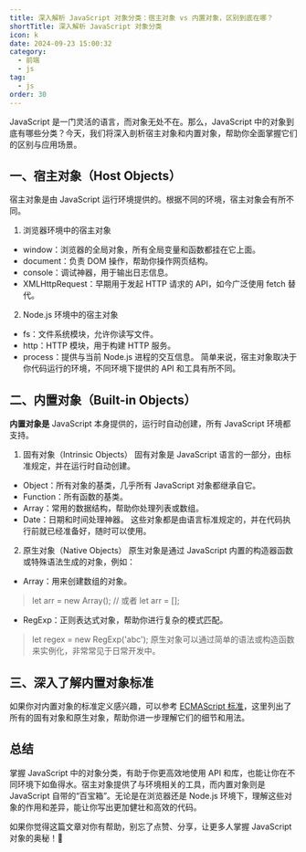 ```yaml
---
title: 深入解析 JavaScript 对象分类：宿主对象 vs 内置对象，区别到底在哪？
shortTitle: 深入解析 JavaScript 对象分类
icon: k
date: 2024-09-23 15:00:32
category:
  - 前端
  - js
tag:
  - js
order: 30
---
```


JavaScript 是一门灵活的语言，而对象无处不在。那么，JavaScript 中的对象到底有哪些分类？今天，我们将深入剖析宿主对象和内置对象，帮助你全面掌握它们的区别与应用场景。

## 一、宿主对象（Host Objects）
宿主对象是由 JavaScript 运行环境提供的。根据不同的环境，宿主对象会有所不同。

1. 浏览器环境中的宿主对象
- window：浏览器的全局对象，所有全局变量和函数都挂在它上面。
- document：负责 DOM 操作，帮助你操作网页结构。
- console：调试神器，用于输出日志信息。
- XMLHttpRequest：早期用于发起 HTTP 请求的 API，如今广泛使用 fetch 替代。

2. Node.js 环境中的宿主对象
- fs：文件系统模块，允许你读写文件。
- http：HTTP 模块，用于构建 HTTP 服务。
- process：提供与当前 Node.js 进程的交互信息。
简单来说，宿主对象取决于你代码运行的环境，不同环境下提供的 API 和工具有所不同。

## 二、内置对象（Built-in Objects）
**内置对象是** JavaScript 本身提供的，运行时自动创建，所有 JavaScript 环境都支持。

1. 固有对象（Intrinsic Objects）
固有对象是 JavaScript 语言的一部分，由标准规定，并在运行时自动创建。
- Object：所有对象的基类，几乎所有 JavaScript 对象都继承自它。
- Function：所有函数的基类。
- Array：常用的数据结构，帮助你处理列表或数组。
- Date：日期和时间处理神器。
这些对象都是由语言标准规定的，并在代码执行前就已经准备好，随时可以使用。

2. 原生对象（Native Objects）
原生对象是通过 JavaScript 内置的构造器函数或特殊语法生成的对象，例如：
- Array：用来创建数组的对象。
> let arr = new Array(); // 或者 let arr = [];
- RegExp：正则表达式对象，帮助你进行复杂的模式匹配。
> let regex = new RegExp('abc');
原生对象可以通过简单的语法或构造函数来实例化，非常常见于日常开发中。

## 三、深入了解内置对象标准
如果你对内置对象的标准定义感兴趣，可以参考 [ECMAScript 标准](https://262.ecma-international.org/9.0/index.html#sec-well-known-intrinsic-objects)，这里列出了所有的固有对象和原生对象，帮助你进一步理解它们的细节和用法。

## 总结
掌握 JavaScript 中的对象分类，有助于你更高效地使用 API 和库，也能让你在不同环境下如鱼得水。宿主对象提供了与环境相关的工具，而内置对象则是 JavaScript 自带的“百宝箱”。无论是在浏览器还是 Node.js 环境下，理解这些对象的作用和差异，能让你写出更加健壮和高效的代码。

如果你觉得这篇文章对你有帮助，别忘了点赞、分享，让更多人掌握 JavaScript 对象的奥秘！🌟

